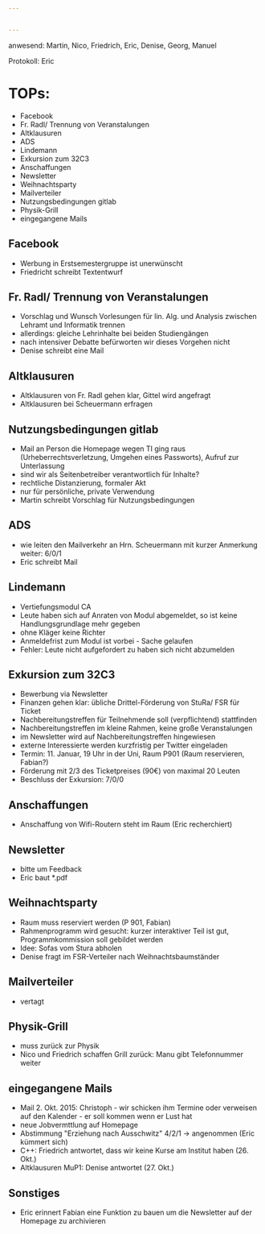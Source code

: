 ```yaml
---


---
```


anwesend: Martin, Nico, Friedrich, Eric, Denise, Georg, Manuel

Protokoll: Eric

# TOPs:
* Facebook
* Fr. Radl/ Trennung von Veranstalungen
* Altklausuren
* ADS
* Lindemann
* Exkursion zum 32C3
* Anschaffungen
* Newsletter
* Weihnachtsparty
* Mailverteiler
* Nutzungsbedingungen gitlab
* Physik-Grill
* eingegangene Mails

## Facebook
* Werbung in Erstsemestergruppe ist unerwünscht
* Friedricht schreibt Textentwurf

## Fr. Radl/ Trennung von Veranstalungen
* Vorschlag und Wunsch Vorlesungen für lin. Alg. und Analysis zwischen Lehramt und Informatik trennen
* allerdings: gleiche Lehrinhalte bei beiden Studiengängen
* nach intensiver Debatte befürworten wir dieses Vorgehen nicht
* Denise schreibt eine Mail

## Altklausuren
* Altklausuren von Fr. Radl gehen klar, Gittel wird angefragt
* Altklausuren bei Scheuermann erfragen

## Nutzungsbedingungen gitlab
* Mail an Person die Homepage wegen TI ging raus (Urheberrechtsverletzung, Umgehen eines Passworts), Aufruf zur Unterlassung
* sind wir als Seitenbetreiber verantwortlich für Inhalte?
* rechtliche Distanzierung, formaler Akt
* nur für persönliche, private Verwendung
* Martin schreibt Vorschlag für Nutzungsbedingungen

## ADS
* wie leiten den Mailverkehr an Hrn. Scheuermann mit kurzer Anmerkung weiter: 6/0/1
* Eric schreibt Mail

## Lindemann
* Vertiefungsmodul CA
* Leute haben sich auf Anraten von Modul abgemeldet, so ist keine Handlungsgrundlage mehr gegeben
* ohne Kläger keine Richter
* Anmeldefrist zum Modul ist vorbei - Sache gelaufen
* Fehler: Leute nicht aufgefordert zu haben sich nicht abzumelden

## Exkursion zum 32C3
* Bewerbung via Newsletter
* Finanzen gehen klar: übliche Drittel-Förderung von StuRa/ FSR für Ticket
* Nachbereitungstreffen für Teilnehmende soll (verpflichtend) stattfinden
* Nachbereitungstreffen im kleine Rahmen, keine große Veranstalungen
* im Newsletter wird auf Nachbereitungstreffen hingewiesen
* externe Interessierte werden kurzfristig per Twitter eingeladen
* Termin: 11. Januar, 19 Uhr in der Uni, Raum P901 (Raum reservieren, Fabian?)
* Förderung mit 2/3 des Ticketpreises (90€) von maximal 20 Leuten
* Beschluss der Exkursion: 7/0/0

## Anschaffungen
* Anschaffung von Wifi-Routern steht im Raum (Eric recherchiert)

## Newsletter
* bitte um Feedback
* Eric baut *.pdf

## Weihnachtsparty
* Raum muss reserviert werden (P 901, Fabian)
* Rahmenprogramm wird gesucht: kurzer interaktiver Teil ist gut, Programmkommission soll gebildet werden
* Idee: Sofas vom Stura abholen
* Denise fragt im FSR-Verteiler nach Weihnachtsbaumständer

## Mailverteiler
* vertagt

## Physik-Grill
* muss zurück zur Physik
* Nico und Friedrich schaffen Grill zurück: Manu gibt Telefonnummer weiter

## eingegangene Mails
* Mail 2. Okt. 2015: Christoph - wir schicken ihm Termine oder verweisen auf den Kalender - er soll kommen wenn er Lust hat
* neue Jobvermttlung auf Homepage
* Abstimmung "Erziehung nach Ausschwitz" 4/2/1 -> angenommen (Eric kümmert sich)
* C++: Friedrich antwortet, dass wir keine Kurse am Institut haben (26. Okt.)
* Altklausuren MuP1: Denise antwortet (27. Okt.)

## Sonstiges
* Eric erinnert Fabian eine Funktion zu bauen um die Newsletter auf der Homepage zu archivieren
